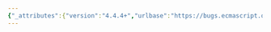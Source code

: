```yaml
---
{"_attributes":{"version":"4.4.4+","urlbase":"https://bugs.ecmascript.org/","maintainer":"dherman@mozilla.com"},"bug":{"bug_id":3349,"creation_ts":"2014-11-13 08:45:00 -0800","short_desc":"9.5  Proxy Object: Typos","delta_ts":"2014-12-07 14:34:57 -0800","product":"Draft for 6th Edition","component":"editorial issue","version":"Rev 28: October 14, 2014 Draft","rep_platform":"All","op_sys":"All","bug_status":"RESOLVED","resolution":"FIXED","priority":"Normal","bug_severity":"normal","everconfirmed":true,"reporter":{"uid":"andrebargull","name":"André Bargull"},"assigned_to":{"uid":"allen","name":"Allen Wirfs-Brock"},"long_desc":[{"commentid":10598,"comment_count":0,"who":{"uid":"andrebargull","name":"André Bargull"},"bug_when":"2014-11-13 08:45:14 -0800","thetext":"9.5  Proxy Object Internal Methods and Internal Slots, 1st para\n\n> The value of [[ProxyHandler]] is always an object,\n\n\"always an object\" -> \"either an object or the null value\".\n\n\n9.5  Proxy Object Internal Methods and Internal Slots, 4th para\n\n> Because proxy permit arbitrary ECMAScript code [...]\n\n\"proxy\" -> \"proxy objects\"\n\n> to be used to in the implementation of internal methods\n\nRemove second \"to\" or \"to be used to implement\"?\n\n\n9.5  Proxy Object Internal Methods and Internal Slots, 5th para\n\n> and B is a Boolean flag.\n\nNo boolean flag `B` used."},{"commentid":10759,"comment_count":1,"who":{"uid":"allen","name":"Allen Wirfs-Brock"},"bug_when":"2014-12-05 09:35:37 -0800","thetext":"fixed in rev29 editor's draft"},{"commentid":10826,"comment_count":2,"who":{"uid":"allen","name":"Allen Wirfs-Brock"},"bug_when":"2014-12-07 14:34:57 -0800","thetext":"fixed in rev29"}]}}
---
```

